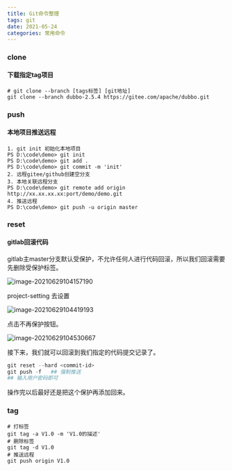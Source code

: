 ```yaml
---
title: Git命令整理
tags: git
date: 2021-05-24
categories: 常用命令
---
```


### clone

#### 下载指定tag项目

 ```
 # git clone --branch [tags标签] [git地址]
 git clone --branch dubbo-2.5.4 https://gitee.com/apache/dubbo.git
 ```

### push

#### 本地项目推送远程

```shell
1. git init 初始化本地项目
PS D:\code\demo> git init
PS D:\code\demo> git add .
PS D:\code\demo> git commit -m 'init'
2. 远程gitee/github创建空分支
3. 本地关联远程分支
PS D:\code\demo> git remote add origin http://xx.xx.xx.xx:port/demo/demo.git
4. 推送远程
PS D:\code\demo> git push -u origin master
```

### reset

#### gitlab回滚代码

gitlab主master分支默认受保护，不允许任何人进行代码回滚，所以我们回滚需要先删除受保护标签。

![image-20210629104157190](C:%5CUsers%5Cci22578%5CAppData%5CRoaming%5CTypora%5Ctypora-user-images%5Cimage-20210629104157190.png)

project-setting 去设置

![image-20210629104419193](https://gitee.com/ruocy/image_repo/raw/master/images/image-20210629104419193.png)

点击不再保护按钮。

![image-20210629104530667](https://gitee.com/ruocy/image_repo/raw/master/images/image-20210629104530667.png)

接下来，我们就可以回滚到我们指定的代码提交记录了。

```powershell
git reset --hard <commit-id>
git push -f   ## 强制推送
## 输入用户密码即可
```

操作完以后最好还是把这个保护再添加回来。

### tag

```
# 打标签
git tag -a V1.0 -m 'V1.0的描述'
# 删除标签
git tag -d V1.0
# 推送远程
git push origin V1.0
```

